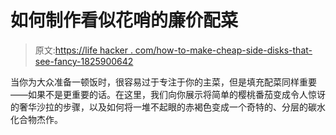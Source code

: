 # 如何制作看似花哨的廉价配菜

> 原文:[https://life hacker . com/how-to-make-cheap-side-disks-that-see-fancy-1825900642](https://lifehacker.com/how-to-make-cheap-side-dishes-that-seem-fancy-1825900642)

当你为大众准备一顿饭时，很容易过于专注于你的主菜，但是填充配菜同样重要——如果不是更重要的话。在这里，我们向你展示将简单的樱桃番茄变成令人惊讶的奢华沙拉的步骤，以及如何将一堆不起眼的赤褐色变成一个奇特的、分层的碳水化合物杰作。